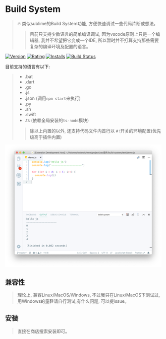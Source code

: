 # Build System
> 🔥 类似sublime的Build System功能, 方便快速调试一些代码片断或想法。
>> 目前只支持少数语言的简单编译调试, 因为vscode原则上只是一个编辑器, 我并不希望把它变成一个IDE, 所以暂时并不打算支持那些需要复杂的编译环境及配置的语言。

[![Version](https://vsmarketplacebadge.apphb.com/version-short/yutent.build-system.svg)](https://marketplace.visualstudio.com/items?itemName=yutent.build-system)
[![Rating](https://vsmarketplacebadge.apphb.com/rating-short/yutent.build-system.svg)](https://marketplace.visualstudio.com/items?itemName=yutent.build-system)
[![Installs](https://vsmarketplacebadge.apphb.com/installs/yutent.build-system.svg)](https://marketplace.visualstudio.com/items?itemName=yutent.build-system)
[![Build Status](https://travis-ci.org/yutent/build-system.svg?branch=master)](https://travis-ci.org/yutent/build-system)

目前支持的语言有以下:
> - .bat
> - .dart
> - .go
> - .js
> - .json (调用`npm start`来执行)
> - .py
> - .sh
> - .swift
> - .ts (依赖全局安装的`ts-node`模块)
>> 除以上内置的以外, 还支持代码文件内首行以 `#!`开关的环境配置(优先级高于插件内置)


![demo](./demo.png)



## 兼容性
> 理论上, 兼容Linux/MacOS/Windows, 不过我只在Linux/MacOS下测试过, 用Windows的童鞋请自行测试,有什么问题, 可以提issue。

## 安装
> 直接在商店搜索安装即可。


